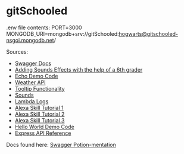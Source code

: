 # gitSchooled

.env file contents: 
PORT=3000
MONGODB_URI=mongodb+srv://gitSchooled:hogwarts@gitschooled-nsgoi.mongodb.net/

Sources: 
- [Swagger Docs](https://swagger.io/docs/)
- [Adding Sounds Effects with the help of a 6th grader](https://www.awesomeaariv.com/how-to-add-sound-effects-to-your-alexa-skill/01/17/2019/)
- [Echo Demo Code](https://github.com/AlwaysBCoding/Episodes/edit/master/amazon-echo/lambda-function.js)
- [Weather API](https://darksky.net/dev/docs#data-point)
- [Tooltip Functionality](https://www.w3schools.com/css/css_tooltip.asp)
- [Sounds](https://developer.amazon.com/en-US/docs/alexa/custom-skills/ask-soundlibrary.html)
- [Lambda Logs](https://docs.aws.amazon.com/AmazonCloudWatch/latest/logs/AnalyzingLogData.html)
- [Alexa Skill Tutorial 1](https://developer.amazon.com/blogs/alexa/post/de130c67-0703-4480-a2b3-c9f2977a7dd6/how-to-build-an-alexa-game-skill-from-scratch)
- [Alexa Skill Tutorial 2](https://developer.amazon.com/en-US/alexa/alexa-skills-kit/get-deeper/tutorials-code-samples/build-an-engaging-alexa-skill)
- [Alexa Skill Tutorial 3](https://developer.amazon.com/en-US/alexa/alexa-skills-kit/get-deeper/tutorials-code-samples/build-an-engaging-alexa-skill/module-1)
- [Hello World Demo Code](https://github.com/alexa/skill-sample-nodejs-hello-world)
- [Express API Reference](https://expressjs.com/en/api.html)


Docs found here:
[Swagger Potion-mentation](http://localhost:3000/api-docs)